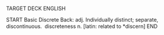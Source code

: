 TARGET DECK
ENGLISH

START
Basic
Discrete
Back: adj. Individually distinct; separate, discontinuous.  discreteness n. [latin: related to *discern]
END
